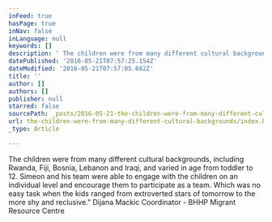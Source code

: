```yaml
---
inFeed: true
hasPage: true
inNav: false
inLanguage: null
keywords: []
description: ' The children were from many different cultural backgrounds, including Rwanda, Fiji, Bosnia, Lebanon and Iraqi, and varied in age from toddler to 12. Simeon and his team were able to engage with the children on an individual level and encourage them to participate as a team. Which was no easy task when the kids ranged from extroverted stars of tomorrow to the more shy and reclusive.” Dijana Mackic Coordinator - BHHP Migrant Resource Centre'
datePublished: '2016-05-21T07:57:25.154Z'
dateModified: '2016-05-21T07:57:05.682Z'
title: ''
author: []
authors: []
publisher: null
starred: false
sourcePath: _posts/2016-05-21-the-children-were-from-many-different-cultural-backgrounds.md
url: the-children-were-from-many-different-cultural-backgrounds/index.html
_type: Article

---
```

The children were from many different cultural backgrounds, including Rwanda, Fiji, Bosnia, Lebanon and Iraqi, and varied in age from toddler to 12\. Simeon and his team were able to engage with the children on an individual level and encourage them to participate as a team. Which was no easy task when the kids ranged from extroverted stars of tomorrow to the more shy and reclusive." Dijana Mackic Coordinator - BHHP Migrant Resource Centre